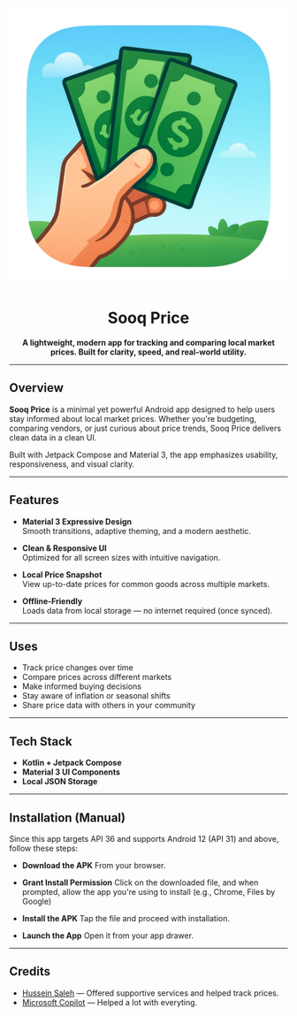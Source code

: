 <div align="center">
  <img src="app/sooq_price.png" width="600" />
</div>

<h1 align="center">Sooq Price</h1>

<p align="center">
  <b>A lightweight, modern app for tracking and comparing local market prices. Built for clarity, speed, and real-world utility.</b>
</p>

---

## Overview

**Sooq Price** is a minimal yet powerful Android app designed to help users stay informed about local market prices. Whether you're budgeting, comparing vendors, or just curious about price trends, Sooq Price delivers clean data in a clean UI.

Built with Jetpack Compose and Material 3, the app emphasizes usability, responsiveness, and visual clarity.

---

## Features

- **Material 3 Expressive Design**  
  Smooth transitions, adaptive theming, and a modern aesthetic.

- **Clean & Responsive UI**  
  Optimized for all screen sizes with intuitive navigation.

- **Local Price Snapshot**  
  View up-to-date prices for common goods across multiple markets.

- **Offline-Friendly**  
  Loads data from local storage — no internet required (once synced).

---

## Uses

- Track price changes over time
- Compare prices across different markets
- Make informed buying decisions
- Stay aware of inflation or seasonal shifts
- Share price data with others in your community

---

## Tech Stack

- **Kotlin + Jetpack Compose**
- **Material 3 UI Components**
- **Local JSON Storage**

---

## Installation (Manual)

Since this app targets API 36 and supports Android 12 (API 31) and above, follow these steps:

- **Download the APK**
   From your browser.

- **Grant Install Permission**
   Click on the downloaded file, and when prompted, allow the app you're using to install (e.g., Chrome, Files by Google)

- **Install the APK**
   Tap the file and proceed with installation.

- **Launch the App**
   Open it from your app drawer.

---

## Credits

- [Hussein Saleh](https://github.com/hussein1000) — Offered supportive services and helped track prices.
- [Microsoft Copilot](https://copilot.microsoft.com) — Helped a lot with everyting.
